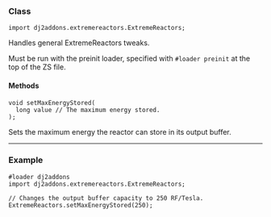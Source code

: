 
### Class

```zenscript
import dj2addons.extremereactors.ExtremeReactors;
```

Handles general ExtremeReactors tweaks.

Must be run with the preinit loader, specified with `#loader preinit` at the top of the ZS file.


#### Methods

```zenscript
void setMaxEnergyStored(
  long value // The maximum energy stored.
);
```

Sets the maximum energy the reactor can store in its output buffer.

---


### Example
```zenscript
#loader dj2addons
import dj2addons.extremereactors.ExtremeReactors;

// Changes the output buffer capacity to 250 RF/Tesla.
ExtremeReactors.setMaxEnergyStored(250);
```
